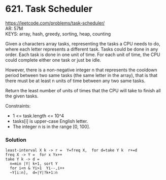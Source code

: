 # 621. Task Scheduler
https://leetcode.com/problems/task-scheduler/  
AR: 57M  
KEYS: array, hash, greedy, sorting, heap, counting  

Given a characters array tasks, representing the tasks a CPU needs to do, where each letter represents a different task. Tasks could be done in any order. Each task is done in one unit of time. For each unit of time, the CPU could complete either one task or just be idle.

However, there is a non-negative integer n that represents the cooldown period between two same tasks (the same letter in the array), that is that there must be at least n units of time between any two same tasks.

Return the least number of units of times that the CPU will take to finish all the given tasks.

Constraints:

- 1 <= task.length <= 10^4
- tasks[i] is upper-case English letter.
- The integer n is in the range [0, 100].


### Solution
```
least-interval X k -> r =  Y=freq X,  for d=take Y k  r+=d
freq X -> Y =  for x Yx++
take Y k -> d =
  n=min |Y| k+1, sort Y
  for i<n & Yi>1  Yi--,i++
  ~Y[i:n],  d=|Y|?k+1:n
```
